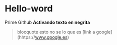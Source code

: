 # Hello-word
Prime Github
**Activando texto en negrita**
>blocquote esto no se lo que es
[link a google] (hhtps://www.google.es)
>
